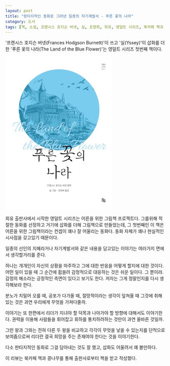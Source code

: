 ```yaml
---
layout: post
title: "판타지적인 동화로 그려낸 일종의 자기계발서 - 푸른 꽃의 나라"
category: 도서
tags: [책, 소설, 프랜시스 호지슨 버넷, 실, 조현희, 희유, 영덜트 시리즈, 북카페 책과 콩나무, 서평]
---
```


'프랜시스 호지슨 버넷(Frances Hodgson Burnett)'이 쓰고
'실(Yssey)'이 삽화를 더한
'푸른 꽃의 나라(The Land of the Blue Flower)'는
영덜트 시리즈 첫번째 책이다.

![표지](/images/book/the-land-of-the-blue-flower-book.jpg)

희유 출판사에서 시작한 영덜트 시리즈는
어른을 위한 그림책 프로젝트다.
그를위해 적절한 동화를 선정하고
거기에 삽화를 더해 그림책으로 만들었는데,
그 첫번째인 이 책은
어른을 위한 그림책이라는 컨셉이 꽤나 잘 어울리는 동화다.
동화 자체가 꽤나 현실적인 시사점을 갖고있기 때문이다.

일종의 선인의 지혜라거나 자기계발서와 같은 내용을 담고있는 이야기는
여러가지 면에서 생각할거리를 준다.

하나는 개개인이 자신의 상황을 마주하고 그에 대한 반응을 어떻게 할지에 대한 것이다.
어떤 일이 있을 때 그 순간에 휩쓸려 감정적으로 대응하는 것은 쉬운 일이다.
그 뿐이랴.
감정의 해소라는 긍정적인 측면이 있다고 보기도 한다.
저자는 그게 정말인지를 다시 생각해보라 한다.

분노가 치밀어 오를 때,
공포가 다가올 때,
절망적이라는 생각이 덮쳐올 때
그것에 취해 있는 것은 과연 우리에게 무엇을 가져다줄까.

이야기는 또 한편에서
리더가 지녀야 할 덕목과
나아가야 할 방향에 대해서도 이야기한다.
권력을 이용해 사람들을 휘어잡고
휘하를 통치하려하는 것만이 과연 올바른 것일까.

그런 왕과 그와는 전혀 다른 두 왕을 비교하고
각각이 무엇을 낳을 수 있는지를 단적으로 보여줌으로써
리더란 결국 희망을 주는 존재여야 한다는 것을 이야기한다.

다소 판타지적인 동화로 그걸 담아내는 것도 잘 했고,
삽화도 어울려서 꽤 볼만하다.



<div class="im im-info">
이 리뷰는 북카페 책과 콩나무를 통해 출판사로부터 책을 받고 작성했다.
</div>
